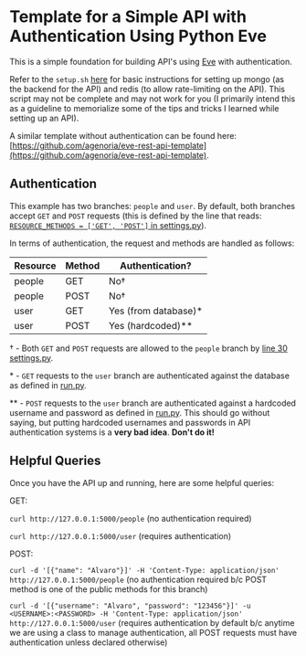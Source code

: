 # Template for a Simple API with Authentication Using Python Eve

This is a simple foundation for building API's using [Eve](http://python-eve.org/) with authentication.

Refer to the `setup.sh` [here](https://github.com/agenoria/eve-rest-api-template/blob/master/setup.sh) for basic instructions for setting up mongo (as the backend for the API) and redis (to allow rate-limiting on the API). This script may not be complete and may not work for you (I primarily intend this as a guideline to memorialize some of the tips and tricks I learned while setting up an API).

A similar template without authentication can be found here: [https://github.com/agenoria/eve-rest-api-template](https://github.com/agenoria/eve-rest-api-template).

## Authentication

This example has two branches: `people` and `user`. By default, both branches accept `GET` and `POST` requests (this is defined by the line that reads: [`RESOURCE_METHODS = ['GET', 'POST']` in settings.py](https://github.com/agenoria/eve-rest-api-authentication-template/blob/master/settings.py#L2)).

In terms of authentication, the request and methods are handled as follows:

| Resource | Method | Authentication? |
|---|---|---|
| people | GET | No† |
| people | POST | No† |
| user | GET | Yes (from database)\* |
| user | POST | Yes (hardcoded)\*\* |

† - Both `GET` and `POST` requests are allowed to the `people` branch by [line 30 settings.py](https://github.com/agenoria/eve-rest-api-authentication-template/blob/master/settings.py#L30).

\* - `GET` requests to the `user` branch are authenticated against the database as defined in [run.py](https://github.com/agenoria/eve-rest-api-authentication-template/blob/master/run.py#L10).

\*\* - `POST` requests to the `user` branch are authenticated against a hardcoded username and password as defined in [run.py](https://github.com/agenoria/eve-rest-api-authentication-template/blob/master/run.py#L10). This should go without saying, but putting hardcoded usernames and passwords in API authentication systems is a **very bad idea**. **Don't do it!**

## Helpful Queries

Once you have the API up and running, here are some helpful queries:

GET:

`curl http://127.0.0.1:5000/people` (no authentication required)

`curl http://127.0.0.1:5000/user` (requires authentication)

POST:

`curl -d '[{"name": "Alvaro"}]' -H 'Content-Type: application/json' http://127.0.0.1:5000/people` (no authentication required b/c POST method is one of the public methods for this branch)

`curl -d '[{"username": "Alvaro", "password": "123456"}]' -u <USERNAME>:<PASSWORD> -H 'Content-Type: application/json' http://127.0.0.1:5000/user` (requires authentication by default b/c anytime we are using a class to manage authentication, all POST requests must have authentication unless declared otherwise)
